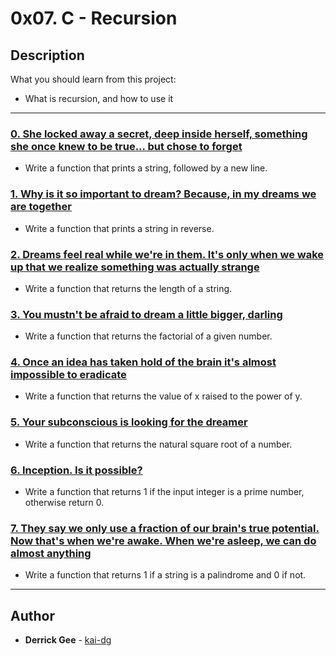 # 0x07. C - Recursion

## Description
What you should learn from this project:

* What is recursion, and how to use it

---

### [0. She locked away a secret, deep inside herself, something she once knew to be true... but chose to forget](./0-puts_recursion.c)
* Write a function that prints a string, followed by a new line.

### [1. Why is it so important to dream? Because, in my dreams we are together](./1-print_rev_recursion.c)
* Write a function that prints a string in reverse.

### [2. Dreams feel real while we're in them. It's only when we wake up that we realize something was actually strange](./2-strlen_recursion.c)
* Write a function that returns the length of a string.

### [3. You mustn't be afraid to dream a little bigger, darling](./3-factorial.c)
* Write a function that returns the factorial of a given number.

### [4. Once an idea has taken hold of the brain it's almost impossible to eradicate](./4-pow_recursion.c)
* Write a function that returns the value of x raised to the power of y.

### [5. Your subconscious is looking for the dreamer](./5-sqrt_recursion.c)
* Write a function that returns the natural square root of a number.

### [6. Inception. Is it possible?](./6-is_prime_number.c)
* Write a function that returns 1 if the input integer is a prime number, otherwise return 0.

### [7. They say we only use a fraction of our brain's true potential. Now that's when we're awake. When we're asleep, we can do almost anything](./7-is_palindrome.c)
* Write a function that returns 1 if a string is a palindrome and 0 if not.

---

## Author
* **Derrick Gee** - [kai-dg](https://github.com/kai-dg)
